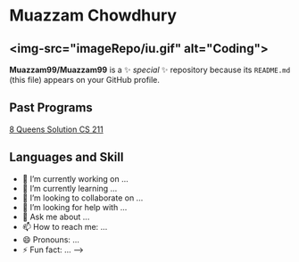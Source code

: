 # Muazzam Chowdhury
<img-src="imageRepo/iu.gif" alt="Coding">
---


**Muazzam99/Muazzam99** is a ✨ _special_ ✨ repository because its `README.md` (this file) appears on your GitHub profile.

## Past Programs
[8 Queens Solution CS 211](link)
[](link)

## Languages and Skill
- 🔭 I’m currently working on ...
- 🌱 I’m currently learning ...
- 👯 I’m looking to collaborate on ...
- 🤔 I’m looking for help with ...
- 💬 Ask me about ...
- 📫 How to reach me: ...
- 😄 Pronouns: ...
- ⚡ Fun fact: ...
-->

